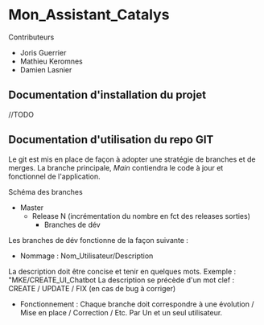 # Mon_Assistant_Catalys

Contributeurs
* Joris Guerrier
* Mathieu Keromnes
* Damien Lasnier

## Documentation d'installation du projet 

//TODO

## Documentation d'utilisation du repo GIT

Le git est mis en place de façon à adopter une stratégie de branches et de merges. La branche principale, _Main_ contiendra le code à jour et fonctionnel de l'application. 

Schéma des branches

* Master
  * Release N (incrémentation du nombre en fct des releases sorties)
     * Branches de dév
   
Les branches de dév fonctionne de la façon suivante : 

* Nommage : Nom_Utilisateur/Description

 La description doit être concise et tenir en quelques mots. Exemple : "MKE/CREATE_UI_Chatbot
 La description se précède d'un mot clef : CREATE / UPDATE / FIX (en cas de bug à corriger) 
 
 * Fonctionnement : Chaque branche doit correspondre à une évolution / Mise en place / Correction / Etc. Par Un et un seul utilisateur.

